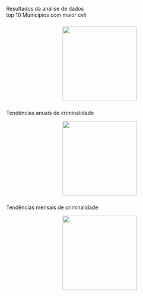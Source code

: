 <p align="left">Resultados da análise de dados<br>top 10 Municipios com maior cvli</p>

###

<div align="center">
  <img height="200" src="https://i.imgflip.com/65efzo.gif"  />
</div>

###


###
<p align="left">Tendências anuais de criminalidade</p>

<div align="center">
  <img height="200" src="https://i.imgflip.com/65efzo.gif"  />
</div>

###

###
<p align="left">Tendências mensais de criminalidade</p>

<div align="center">
  <img height="200" src="https://i.imgflip.com/65efzo.gif"  />
</div>

###
